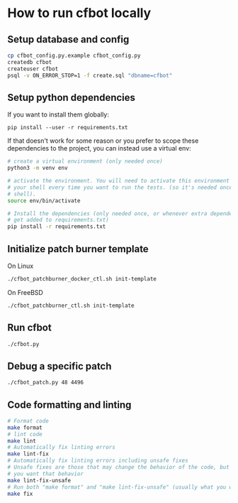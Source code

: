 # How to run cfbot locally

## Setup database and config

```bash
cp cfbot_config.py.example cfbot_config.py
createdb cfbot
createuser cfbot
psql -v ON_ERROR_STOP=1 -f create.sql "dbname=cfbot"
```

## Setup python dependencies

If you want to install them globally:
```
pip install --user -r requirements.txt
```

If that doesn't work for some reason or you prefer to scope these dependencies
to the project, you can instead use a virtual env:

```bash
# create a virtual environment (only needed once)
python3 -m venv env

# activate the environment. You will need to activate this environment in
# your shell every time you want to run the tests. (so it's needed once per
# shell).
source env/bin/activate

# Install the dependencies (only needed once, or whenever extra dependencies
# get added to requirements.txt)
pip install -r requirements.txt
```

## Initialize patch burner template

On Linux

```bash
./cfbot_patchburner_docker_ctl.sh init-template
```

On FreeBSD
```bash
./cfbot_patchburner_ctl.sh init-template
```

## Run cfbot

```bash
./cfbot.py
```

## Debug a specific patch

```bash
./cfbot_patch.py 48 4496
```

## Code formatting and linting

```bash
# Format code
make format
# lint code
make lint
# Automatically fix linting errors
make lint-fix
# Automatically fix linting errors including unsafe fixes
# Unsafe fixes are those that may change the behavior of the code, but usually
# you want that behavior
make lint-fix-unsafe
# Run both "make format" and "make lint-fix-unsafe" (usually what you want)
make fix
```
